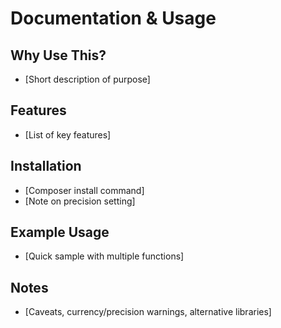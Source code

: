 # Documentation & Usage

## Why Use This?
- [Short description of purpose]

## Features
- [List of key features]

## Installation
- [Composer install command]
- [Note on precision setting]

## Example Usage
- [Quick sample with multiple functions]

## Notes
- [Caveats, currency/precision warnings, alternative libraries]
